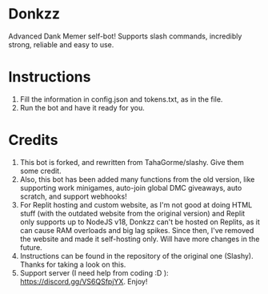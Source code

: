 # Donkzz
Advanced Dank Memer self-bot! Supports slash commands, incredibly strong, reliable and easy to use.

# Instructions
  1. Fill the information in config.json and tokens.txt, as in the file.
  2. Run the bot and have it ready for you.

# Credits
  1. This bot is forked, and rewritten from TahaGorme/slashy. Give them some credit.
  2. Also, this bot has been added many functions from the old version, like supporting work minigames, auto-join global DMC giveaways, auto scratch, and support webhooks!
  3. For Replit hosting and custom website, as I'm not good at doing HTML stuff (with the outdated website from the original version) and Replit only supports up to NodeJS v18, Donkzz can't be hosted on Replits, as it can cause RAM overloads and big lag spikes. Since then, I've removed the website and made it self-hosting only. Will have more changes in the future.
  4. Instructions can be found in the repository of the original one (Slashy). Thanks for taking a look on this.
  5. Support server (I need help from coding :D ): https://discord.gg/VS6QSfpjYX. Enjoy!
